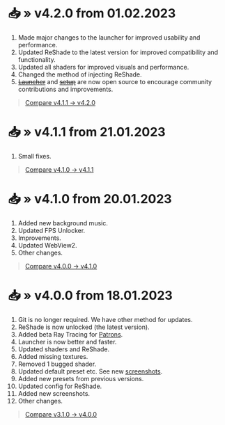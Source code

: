[//]: # (Title: Changelog for v4.x.x - Stella Mod Docs)
[//]: # (Description: )
[//]: # (Tags: )
[//]: # (Canonical: /genshin-stella-mod/docs?page=changelog_v4)
[//]: # (Contributors: Sefinek)

# 📥 » v4.2.0 from 01.02.2023
1. Made major changes to the launcher for improved usability and performance.
2. Updated ReShade to the latest version for improved compatibility and functionality.
3. Updated all shaders for improved visuals and performance.
4. Changed the method of injecting ReShade.
5. [~~Launcher~~](https://github.com/sefinek/Stella-Mod-Launcher) and [~~setup~~](https://github.com/sefinek/Stella-Mod-Setup) are now open source to encourage community contributions and improvements.

> [Compare v4.1.1 -> v4.2.0](https://github.com/sefinek/Genshin-Impact-ReShade/compare/v4.1.1...v4.2.0)

# 📥 » v4.1.1 from 21.01.2023
1. Small fixes.

> [Compare v4.1.0 -> v4.1.1](https://github.com/sefinek/Genshin-Impact-ReShade/compare/v4.1.0...v4.1.1)

# 📥 » v4.1.0 from 20.01.2023
1. Added new background music.
2. Updated FPS Unlocker.
3. Improvements.
4. Updated WebView2.
5. Other changes.

> [Compare v4.0.0 -> v4.1.0](https://github.com/sefinek/Genshin-Impact-ReShade/compare/v4.0.0...v4.1.0)

# 📥 » v4.0.0 from 18.01.2023
1. Git is no longer required. We have other method for updates.
2. ReShade is now unlocked (the latest version).
3. Added beta Ray Tracing for [Patrons](https://www.patreon.com/sefinek).
4. Launcher is now better and faster.
5. Updated shaders and ReShade.
6. Added missing textures.
7. Removed 1 bugged shader.
8. Updated default preset etc. See new [screenshots](https://sefinek.net/genshin-stella-mod/gallery/compare/v300...v400).
9. Added new presets from previous versions.
10. Updated config for ReShade.
11. Added new screenshots.
12. Other changes.

> [Compare v3.1.0 -> v4.0.0](https://github.com/sefinek/Genshin-Impact-ReShade/compare/v3.1.0...v4.0.0)
